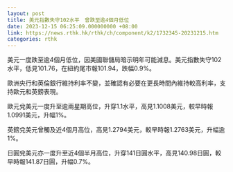 ```yaml
---
layout: post
title: 美元指數失守102水平　曾跌至逾4個月低位
date: 2023-12-15 06:25:09.000000000 +08:00
link: https://news.rthk.hk/rthk/ch/component/k2/1732345-20231215.htm
categories: rthk
---
```


美元一度跌至逾4個月低位，因美國聯儲局暗示明年可能減息。美元指數失守102水平，低見101.76，在紐約尾市報101.94，跌幅0.9%。

歐洲央行和英倫銀行維持利率不變，並確認有必要在更長時間內維持較高利率，支持歐元和英鎊表現。

歐元兌美元一度升至逾兩星期高位，升穿1.1水平，高見1.1008美元，較早時報1.0991美元，升幅1%。

英鎊兌美元曾觸及近4個月高位，高見1.2794美元，較早時報1.2763美元，升幅逾1%。

日圓兌美元亦一度升至近4個半月高位，升穿141日圓水平，高見140.98日圓，較早時報141.87日圓，升幅0.7%。
